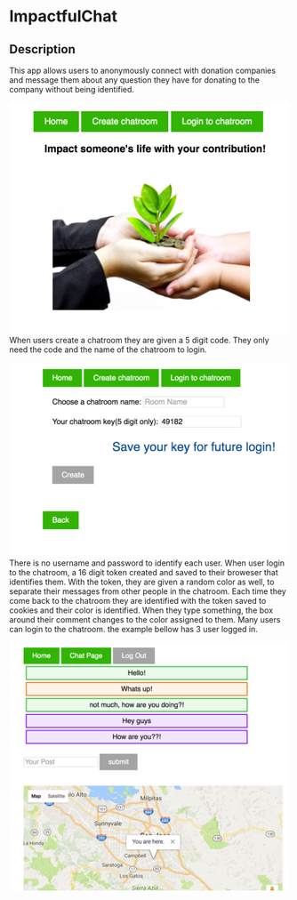 # ImpactfulChat

## Description
This app allows users to anonymously connect with donation companies and message them about any question they have for donating to the company without being identified. 

![pic1](/public/images/homepage.png)
When users create a chatroom they are given a 5 digit code. They only need the code and the name of the chatroom to login.

![pic1](/public/images/create.png) 
 There is no username and password to identify each user.  When user login to the chatroom, a 16 digit token created and saved to their broweser that identifies them. With the token, they are given a random color as well, to separate their messages from other people in the chatroom. Each time they come back to the chatroom they are identified with the token saved to cookies and their color is identified. When they type something, the box around their comment changes to the color assigned to them.
 Many users can login to the chatroom. the example bellow has 3 user logged in.

![pic1](/public/images/chat.png)

